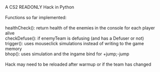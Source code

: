 A CS2 READONLY Hack in Python<br />
<br />
Functions so far implemented:<br />
<br />
healthCheck(): return health of the enemies in the console for each player alive <br />
checkDefuse(): if enemyTeam is defusing (and has a Defuser or not)<br />
trigger(): uses mouseclick simulations instead of writing to the game memory<br />
bhop(): uses simulation and the ingame bind for +jump;-jump<br />
<br />
Hack may need to be reloaded after warmup or if the team has changed

